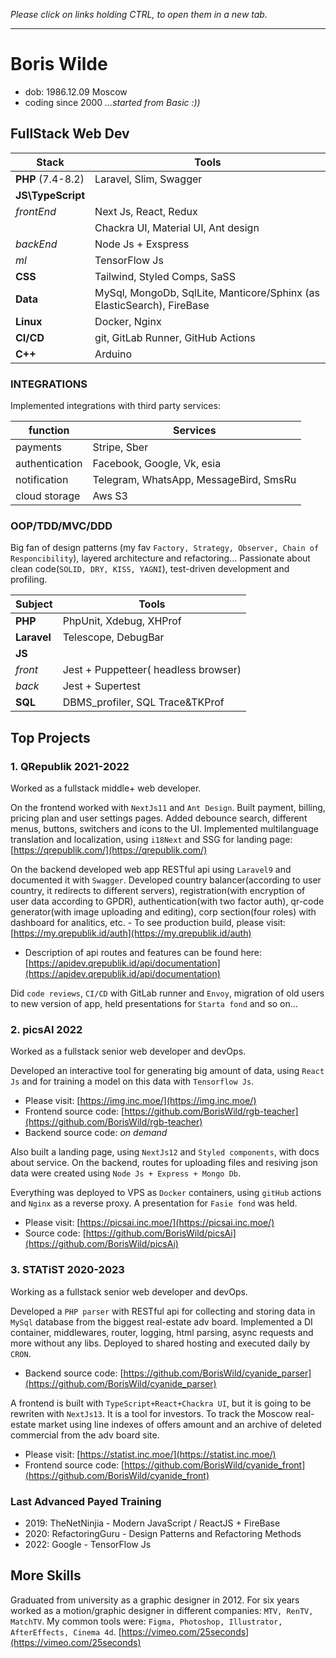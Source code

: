 *Please click on links holding CTRL, to open them in a new tab.*

---



# Boris Wilde
- dob: 1986.12.09 Moscow
- coding since 2000 *...started from Basic :))*

## FullStack Web Dev
| Stack      | Tools |
| ----------- | ----------- |
| **PHP** (7.4-8.2)| Laravel, Slim, Swagger       |
| **JS\TypeScript**                  |          |
|  *frontEnd*     | Next Js, React, Redux         |
|                     | Chackra UI, Material UI, Ant design         |
|  *backEnd*      | Node Js + Exspress                 |
|  *ml*           | TensorFlow Js
|  **CSS**        | Tailwind, Styled Comps, SaSS                 |
|  **Data**       | MySql, MongoDb, SqlLite, Manticore/Sphinx (as ElasticSearch), FireBase                 |
|  **Linux**      | Docker, Nginx                 |
| **CI/CD**| git, GitLab Runner, GitHub Actions |
| **C++**| Arduino|



### INTEGRATIONS

Implemented integrations with third party services:

| function | Services|
|-----|-----|
| payments | Stripe, Sber |
| authentication   | Facebook, Google, Vk, esia
| notification | Telegram, WhatsApp, MessageBird, SmsRu
| cloud storage| Aws S3


### OOP/TDD/MVC/DDD

Big fan of design patterns (my fav `Factory, Strategy, Observer, Chain of Responcibility`), layered architecture and refactoring...
Passionate about clean code(`SOLID, DRY, KISS, YAGNI`), test-driven development and profiling.
 
 | Subject | Tools |
 |-----|-----|
 | **PHP** | PhpUnit, Xdebug, XHProf |
 | **Laravel**| Telescope, DebugBar |
 | **JS**  | |
 | *front* | Jest + Puppetteer( headless browser) |
 | *back* | Jest + Supertest |
 | **SQL** | DBMS_profiler, SQL Trace&TKProf|
 
## Top Projects
### 1. QRepublik 2021-2022 
 
   Worked as a fullstack middle+ web developer. 
   
   On the frontend worked with `NextJs11` and `Ant Design`. Built payment, billing, pricing plan and user settings pages. Added debounce search, different menus, buttons, switchers and icons to the UI. Implemented multilanguage translation and localization, using `i18Next` and SSG for landing page:  [https://qrepublik.com/](https://qrepublik.com/)
   
   On the backend developed web app RESTful api using `Laravel9` and documented it with `Swagger`. Developed country balancer(according to user country, it redirects to different servers), registration(with encryption of user data according to GPDR), authentication(with two factor auth), qr-code generator(with image uploading and editing), corp section(four roles) with dashboard for analitics, etc. 
      - To see production build, please visit: [https://my.qrepublik.id/auth](https://my.qrepublik.id/auth) 
   - Description of api routes and features can be found here:  [https://apidev.qrepublik.id/api/documentation](https://apidev.qrepublik.id/api/documentation)
   
   Did `code reviews`, `CI/CD` with GitLab runner and `Envoy`, migration of old users to new version of app, held presentations for `Starta fond` and so on...
 
### 2. picsAI 2022
 
  Worked as a fullstack senior web developer and devOps.
 
  Developed an interactive tool for generating big amount of data, using `React Js` and for training a model on this data with `Tensorflow Js`. 
 - Please visit: [https://img.inc.moe/](https://img.inc.moe/)
 - Frontend source code: [https://github.com/BorisWild/rgb-teacher](https://github.com/BorisWild/rgb-teacher)
 - Backend source code: *on demand*
  
  Also built a landing page, using `NextJs12` and `Styled components`, with docs about service. On the backend, routes for uploading files and resiving json data were created using `Node Js + Express + Mongo Db`. 
 
  Everything was deployed to VPS as `Docker` containers, using `gitHub` actions and `Nginx` as a reverse proxy. A presentation for `Fasie fond` was held.
 - Please visit: [https://picsai.inc.moe/](https://picsai.inc.moe/) 
 - Source code: [https://github.com/BorisWild/picsAi](https://github.com/BorisWild/picsAi)

 
### 3. STATiST 2020-2023

Working as a fullstack senior web developer and devOps.

Developed a `PHP parser` with RESTful api for collecting and storing data in `MySql` database from the biggest real-estate adv board. Implemented a DI container, middlewares, router, logging, html parsing, async requests and more without any libs. Deployed to shared hosting and executed daily by `CRON`.
- Backend source code: [https://github.com/BorisWild/cyanide_parser](https://github.com/BorisWild/cyanide_parser)

A frontend is built with `TypeScript+React+Chackra UI`, but it is going to be rewriten with `NextJs13`. It is a tool for investors. To track the Moscow real-estate market using line indexes of offers amount and an archive of deleted commercial from the adv board site.
- Please visit: [https://statist.inc.moe/](https://statist.inc.moe/) 
- Frontend source code: [https://github.com/BorisWild/cyanide_front](https://github.com/BorisWild/cyanide_front)

### Last Advanced Payed Training
 - 2019: TheNetNinjia - Modern JavaScript / ReactJS + FireBase
 - 2020: RefactoringGuru - Design Patterns and Refactoring Methods
 - 2022: Google - TensorFlow Js

## More Skills

Graduated from university as a graphic designer in 2012. For six years worked as a motion/graphic designer in different companies: `MTV, RenTV, MatchTV`. My common tools were: `Figma, Photoshop, Illustrator, AfterEffects, Cinema 4d`. [https://vimeo.com/25seconds](https://vimeo.com/25seconds) 
 
 
 
 
 
 
 
 
